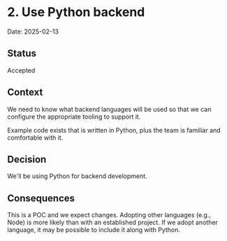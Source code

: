# 2. Use Python backend

Date: 2025-02-13

## Status

Accepted

## Context

We need to know what backend languages will be used so that we can configure
the appropriate tooling to support it.

Example code exists that is written in Python, plus the team is familiar and
comfortable with it.

## Decision

We'll be using Python for backend development.

## Consequences

This is a POC and we expect changes.  Adopting other languages (e.g., Node)
is more likely than with an established project.  If we adopt another language,
it may be possible to include it along with Python.
